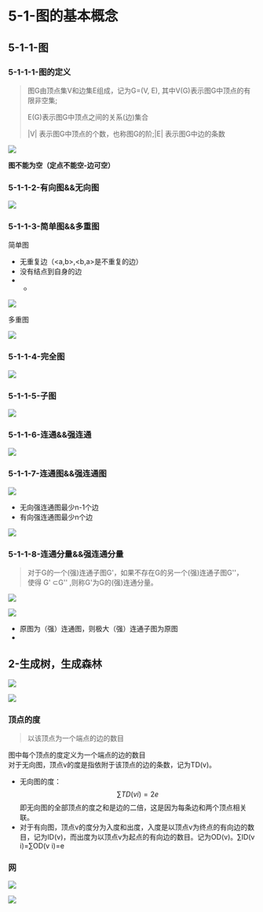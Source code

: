 # 5-1-图的基本概念

## 5-1-1-图

### 5-1-1-1-图的定义

> 图G由顶点集V和边集E组成，记为G=\(V, E\), 其中V\(G\)表示图G中顶点的有限非空集;
>
> E\(G\)表示图G中顶点之间的关系\(边\)集合
>
> \|V\| 表示图G中顶点的个数，也称图G的阶;\|E\| 表示图G中边的条数

![](../../.gitbook/assets/image%20%2823%29.png)

 **图不能为空（定点不能空-边可空）**

### **5-1-1-2-有向图&&无向图**

![](../../.gitbook/assets/image%20%28176%29.png)

### 5-1-1-3-简单图&&多重图

简单图

* 无重复边（&lt;a,b&gt;,&lt;b,a&gt;是不重复的边）
* 没有结点到自身的边
* * 
![](../../.gitbook/assets/image%20%2842%29.png)



多重图

![](../../.gitbook/assets/image%20%28151%29.png)



### 5-1-1-4-完全图

![](../../.gitbook/assets/image%20%28140%29.png)



### 5-1-1-5-子图

![](../../.gitbook/assets/image%20%2816%29.png)

### 5-1-1-6-连通&&强连通

![](../../.gitbook/assets/image%20%28181%29.png)

### 5-1-1-7-连通图&&强连通图

![](../../.gitbook/assets/image%20%2882%29.png)



* 无向强连通图最少n-1个边
* 有向强连通图最少n个边

![](../../.gitbook/assets/image%20%28136%29.png)

### 5-1-1-8-连通分量&&强连通分量

> 对于G的一个\(强\)连通子图G'，如果不存在G的另一个\(强\)连通子图G''，  
>  使得 G' ⊂G'' ,则称G'为G的\(强\)连通分量。

![](../../.gitbook/assets/image%20%2860%29.png)

![](../../.gitbook/assets/image%20%28186%29.png)

* 原图为（强）连通图，则极大（强）连通子图为原图
* 
## 2-生成树，生成森林

![](../../.gitbook/assets/image%20%28122%29.png)

![](../../.gitbook/assets/image%20%28110%29.png)



### 顶点的度

> 以该顶点为一个端点的边的数目

图中每个顶点的度定义为一个端点的边的数目  
对于无向图，顶点v的度是指依附于该顶点的边的条数，记为TD\(v\)。

* 无向图的度： $$∑TD(v i)=2e$$ 即无向图的全部顶点的度之和是边的二倍，这是因为每条边和两个顶点相关联。
* 对于有向图，顶点v的度分为入度和出度，入度是以顶点v为终点的有向边的数目，记为ID\(v\)，而出度为以顶点v为起点的有向边的数目。记为OD\(v\)。∑ID\(v i\)=∑OD\(v i\)=e

### 网

![](../../.gitbook/assets/image%20%2881%29.png)

![](../../.gitbook/assets/image%20%2856%29.png)

